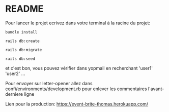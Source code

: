 # README

Pour lancer le projet ecrivez dans votre terminal à la racine du projet:

`bundle install`

`rails db:create`

`rails db:migrate`

`rails db:seed`

et c'est bon, vous pouvez vérifier dans yopmail en recherchant 'user1' 'user2' ...

Pour envoyer sur letter-opener allez dans confi/environments/development.rb pour enlever les commentaires l'avant-derniere ligne

Lien pour la production:
https://event-brite-thomas.herokuapp.com/
